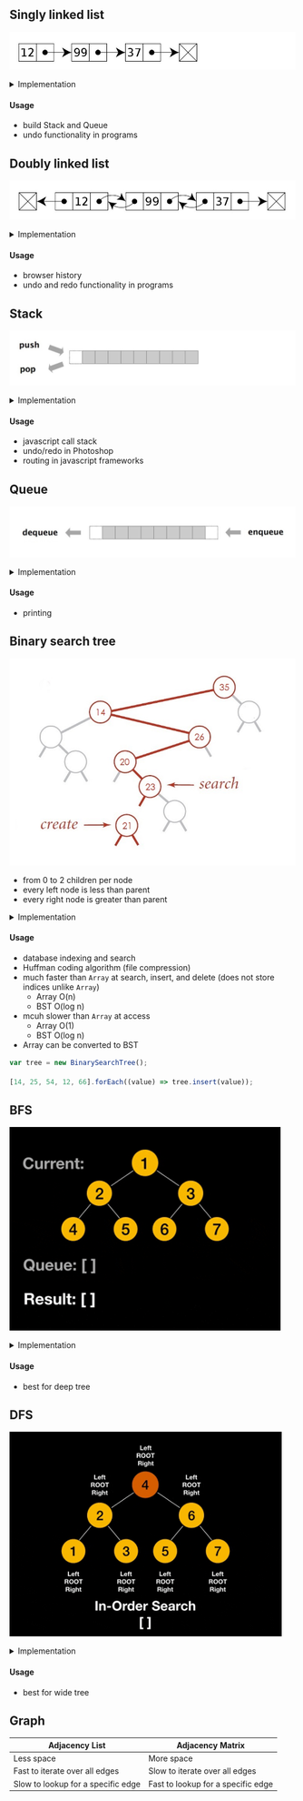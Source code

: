## Singly linked list

![](assets/2020-05-02_18h15_59.jpg)


<details>
<summary>Implementation</summary>

```js
class Node {
  constructor(val) {
    this.val = val;
    this.next = null;
  }
}
```

```js
class SinglyLinkedList {
  constructor() {
    this.head = null;
    this.tail = null;
    this.length = 0;
  }
   /*
   * get, set
   * push, pop
   * shift, unshift
   * /
}
```

</details>

#### Usage

- build Stack and Queue
- undo functionality in programs

## Doubly linked list

![](assets/2020-05-02_18h17_40.jpg)

<details>
<summary>Implementation</summary>

```js
class Node {
  constructor(val) {
    this.val = val;
    this.next = null;
    this.prev = null;
  }
}
```

```js
class DoublyLinkedList {
  constructor() {
    this.head = null;
    this.tail = null;
    this.length = 0;
  }
  /*
   * get, set
   * push, pop
   * shift, unshift
   * /
}
```
</details>


#### Usage

- browser history
- undo and redo functionality in programs

## Stack

![](assets/stack.jpg)

<details>
<summary>Implementation</summary>

- via Array
- via Singly Linked List

  - `push()` via `unshift()`
  - `pop()` via `shift()`

![](assets/unshift-shift.gif)

</details>


#### Usage

- javascript call stack
- undo/redo in Photoshop
- routing in javascript frameworks

## Queue

![](assets/queue.jpg)

<details>
<summary>Implementation</summary>

- via Array
- via Singly Linked List
  - `enqueue()` via `push()`
  - `dequeue()` via `shift()`

![](assets/push-shift.gif)

</details>


#### Usage

- printing

## Binary search tree

![](assets/search-create-bst.jpg)

- from 0 to 2 children per node
- every left node is less than parent
- every right node is greater than parent

<details>
<summary>Implementation</summary>

```js
class Node {
  constructor(val) {
    this.val = val;
    this.left = null;
    this.right = null;
  }
}
```

```js
class BinarySearchTree {
  constructor() {
    this.root = null;
  }
  /*
   * insert, find, contains
   * bfs, dfs
   * preOrder, postOrder, inOrder
   * /
}
```

Example

```js
{
  "root": {
    "value": 10,
    "left": {
      "value": 6,
      "left": {
        "value": 3,
        "left": null,
        "right": null
      },
      "right": {
        "value": 8,
        "left": null,
        "right": null
      }
    },
    "right": {
      "value": 15,
      "left": null,
      "right": {
        "value": 20,
        "left": null,
        "right": null
      }
    }
  }
}
```
</details>

#### Usage

- database indexing and search
- Huffman coding algorithm (file compression)
- much faster than `Array` at search, insert, and delete (does not store indices unlike `Array`)
  - Array O(n)
  - BST O(log n)
- mcuh slower than `Array` at access
  - Array O(1)
  - BST O(log n)
- Array can be converted to BST

```js
var tree = new BinarySearchTree();

[14, 25, 54, 12, 66].forEach((value) => tree.insert(value));
```

## BFS

![](assets/bfs.gif)

<details>
<summary>Implementation</summary>

- based on Queue
- can be applied to any Binary Tree
  - because of `node.left` and `node.right`

```js
bfs() {

  let node = this.root;
  const result = [];
  const queue = [node];

  while (queue.length) {
    node = queue.shift();
    result.push(node.val);
    if (node.left) queue.push(node.left);
    if (node.right) queue.push(node.right);
  }

  return result;

}

var tree = new BinarySearchTree();

tree.insert(10);
// insert more...

tree.bfs();
```
</details>


#### Usage

- best for deep tree

## DFS

![](assets/inorder.gif)

<details>
<summary>Implementation</summary>

- based on recursion

```js
dfs() {

  const result = [];

  function traverse(node) {
    // result.push(node.val); -> pre-order
    if (node.left) traverse(node.left);
    // result.push(node.val); -> in-order
    if (node.right) traverse(node.right);
    // result.push(node.val); -> post-order
  };

  traverse(this.root);

  return result;

}

var tree = new BinarySearchTree();

tree.insert(10);
// insert more...

tree.dfs();
```
</details>

#### Usage

- best for wide tree

## Graph

| Adjacency List                     | Adjacency Matrix                   |
| ---------------------------------- | ---------------------------------- |
| Less space                         | More space                         |
| Fast to iterate over all edges     | Slow to iterate over all edges     |
| Slow to lookup for a specific edge | Fast to lookup for a specific edge |
